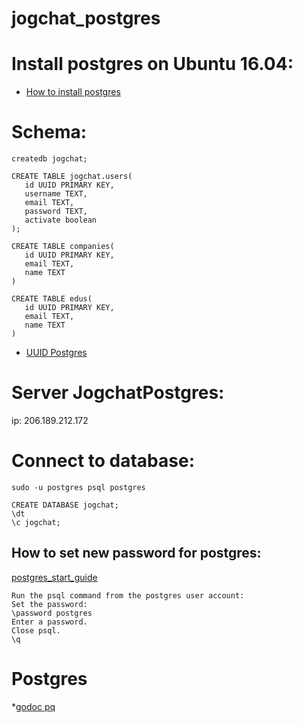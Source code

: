 # jogchat_postgres

# Install postgres on Ubuntu 16.04:
* [How to install postgres](https://www.digitalocean.com/community/tutorials/how-to-install-and-use-postgresql-on-ubuntu-16-04)

# Schema:

```postgres
createdb jogchat;

CREATE TABLE jogchat.users(
   id UUID PRIMARY KEY,
   username TEXT,
   email TEXT,
   password TEXT,
   activate boolean
);

CREATE TABLE companies(
   id UUID PRIMARY KEY,
   email TEXT,
   name TEXT
)

CREATE TABLE edus(
   id UUID PRIMARY KEY,
   email TEXT,
   name TEXT
)
```
* [UUID Postgres](https://starkandwayne.com/blog/uuid-primary-keys-in-postgresql/) 

# Server JogchatPostgres:
ip: 206.189.212.172

# Connect to database:
```
sudo -u postgres psql postgres

CREATE DATABASE jogchat;
\dt
\c jogchat;
```

## How to set new password for postgres:
[postgres_start_guide](http://suite.opengeo.org/docs/latest/dataadmin/pgGettingStarted/firstconnect.html)
```
Run the psql command from the postgres user account:
Set the password:
\password postgres
Enter a password.
Close psql.
\q
```

# Postgres
*[godoc pq](https://godoc.org/github.com/lib/pq)


